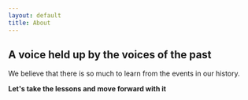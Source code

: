 ```yaml
---
layout: default
title: About
---
```


## A voice held up by the voices of the past

We believe that there is so much to learn from the events in our history. 

**Let's take the lessons and move forward with it**



